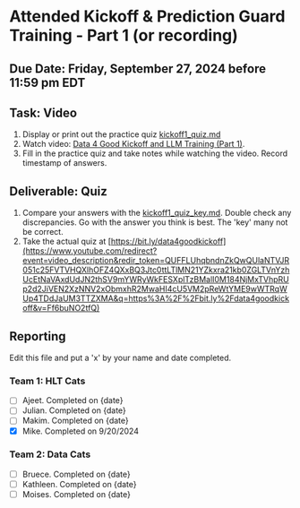 # Attended Kickoff & Prediction Guard Training - Part 1 (or recording)

## Due Date: Friday, September 27, 2024 before 11:59 pm EDT

## Task: Video
1. Display or print out the practice quiz [kickoff1_quiz.md](https://github.com/uaz-data4good/lessons/blob/ecfc69ef470d293a5502709d6b3ff14ea0d1e7a3/kickoff1/kickoff1_quiz.md)
2. Watch video: [Data 4 Good Kickoff and LLM Training (Part 1)](https://www.youtube.com/watch?v=Ff6buNO2tfQ).
3. Fill in the practice quiz and take notes while watching the video. Record timestamp of answers.

## Deliverable: Quiz 
1. Compare your answers with the [kickoff1_quiz_key.md](https://github.com/uaz-data4good/lessons/blob/ecfc69ef470d293a5502709d6b3ff14ea0d1e7a3/kickoff1/kickoff1_quiz_key.md). Double check any discrepancies. Go with the answer you think is best. The 'key' many not be correct. 
2. Take the actual quiz at [https://bit.ly/data4goodkickoff](https://www.youtube.com/redirect?event=video_description&redir_token=QUFFLUhqbndnZkQwQUlaNTVJR051c25FVTVHQXlhOFZ4QXxBQ3Jtc0ttLTlMN21YZkxra21kb0ZGLTVnYzhUcEtNaVAxdUdJN2thSV9mYWRyWkFESXplTzBMalI0M184NjMxTVhpRUp2d2JiVEN2XzNNV2xObmxhR2MwaHI4cU5VM2pReWtYME9wWTRqWUp4TDdJaUM3TTZXMA&q=https%3A%2F%2Fbit.ly%2Fdata4goodkickoff&v=Ff6buNO2tfQ)

## Reporting
Edit this file and put a 'x' by your name and date completed. 

### Team 1: HLT Cats
- [ ] Ajeet. Completed on {date}
- [ ] Julian. Completed on {date}
- [ ] Makim. Completed on {date}
- [x] Mike. Completed on 9/20/2024

### Team 2:  Data Cats
- [ ] Bruece. Completed on {date}
- [ ] Kathleen. Completed on {date}
- [ ] Moises. Completed on {date}
